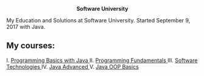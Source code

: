 <p align="center"> <strong>Software University</strong><p>


My Education and Solutions at Software University. Started September 9, 2017 with Java.


## My courses:
I. <a href="https://github.com/ItsGosho/SoftUni/tree/master/%231%20Programming%20Basics%20Java"> Programming Basics with Java </a>
II. <a href="https://github.com/ItsGosho/SoftUni/tree/master/%232%20Tech%20Module/%231.Programming%20Fundamentals"> Programming Fundamentals </a>
III. <a href="https://github.com/ItsGosho/SoftUni/tree/master/%232%20Tech%20Module/%232.Software%20Technologies"> Software Technologies </a>
IV. <a href="https://github.com/ItsGosho/SoftUni/tree/master/%233.Java%20Professional%20Modules/%231.Java%20Fundamentals/%231.Java%20Advanced"> Java Advanced </a>
V. <a href="https://github.com/ItsGosho/SoftUni/tree/master/%233.Java%20Professional%20Modules/%231.Java%20Fundamentals/%232.Java%20OOP%20Basics"> Java OOP Basics </a>